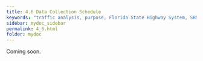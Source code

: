```yaml
---
title: 4.6 Data Collection Schedule
keywords: "traffic analysis, purpose, Florida State Highway System, SHS"
sidebar: mydoc_sidebar
permalink: 4_6.html
folder: mydoc
---
```


<p>
  Coming soon.
</p>